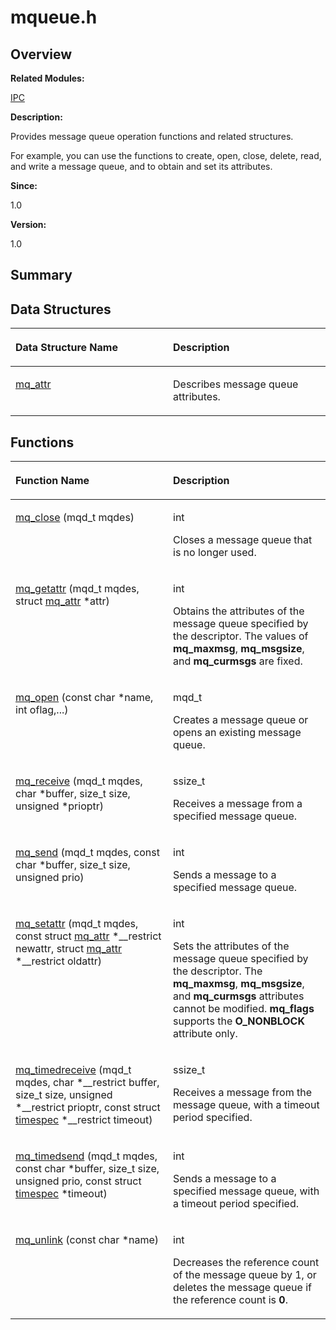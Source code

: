 # mqueue.h<a name="ZH-CN_TOPIC_0000001055707980"></a>

## **Overview**<a name="section1290059545084831"></a>

**Related Modules:**

[IPC](IPC.md)

**Description:**

Provides message queue operation functions and related structures. 

For example, you can use the functions to create, open, close, delete, read, and write a message queue, and to obtain and set its attributes.

**Since:**

1.0

**Version:**

1.0

## **Summary**<a name="section158166769084831"></a>

## Data Structures<a name="nested-classes"></a>

<a name="table177271205084831"></a>
<table><thead align="left"><tr id="row1357532096084831"><th class="cellrowborder" valign="top" width="50%" id="mcps1.1.3.1.1"><p id="p1126610916084831"><a name="p1126610916084831"></a><a name="p1126610916084831"></a>Data Structure Name</p>
</th>
<th class="cellrowborder" valign="top" width="50%" id="mcps1.1.3.1.2"><p id="p598848476084831"><a name="p598848476084831"></a><a name="p598848476084831"></a>Description</p>
</th>
</tr>
</thead>
<tbody><tr id="row1623340061084831"><td class="cellrowborder" valign="top" width="50%" headers="mcps1.1.3.1.1 "><p id="p1853045994084831"><a name="p1853045994084831"></a><a name="p1853045994084831"></a><a href="mq_attr.md">mq_attr</a></p>
</td>
<td class="cellrowborder" valign="top" width="50%" headers="mcps1.1.3.1.2 "><p id="p1589392064084831"><a name="p1589392064084831"></a><a name="p1589392064084831"></a>Describes message queue attributes. </p>
</td>
</tr>
</tbody>
</table>

## Functions<a name="func-members"></a>

<a name="table645909514084831"></a>
<table><thead align="left"><tr id="row1586553151084831"><th class="cellrowborder" valign="top" width="50%" id="mcps1.1.3.1.1"><p id="p557343322084831"><a name="p557343322084831"></a><a name="p557343322084831"></a>Function Name</p>
</th>
<th class="cellrowborder" valign="top" width="50%" id="mcps1.1.3.1.2"><p id="p542346034084831"><a name="p542346034084831"></a><a name="p542346034084831"></a>Description</p>
</th>
</tr>
</thead>
<tbody><tr id="row528002848084831"><td class="cellrowborder" valign="top" width="50%" headers="mcps1.1.3.1.1 "><p id="p963714008084831"><a name="p963714008084831"></a><a name="p963714008084831"></a><a href="IPC.md#ga3fbd3906296be63451c64d69be2bc371">mq_close</a> (mqd_t mqdes)</p>
</td>
<td class="cellrowborder" valign="top" width="50%" headers="mcps1.1.3.1.2 "><p id="p1652431109084831"><a name="p1652431109084831"></a><a name="p1652431109084831"></a>int&nbsp;</p>
<p id="p156856598084831"><a name="p156856598084831"></a><a name="p156856598084831"></a>Closes a message queue that is no longer used. </p>
</td>
</tr>
<tr id="row1749386662084831"><td class="cellrowborder" valign="top" width="50%" headers="mcps1.1.3.1.1 "><p id="p164735842084831"><a name="p164735842084831"></a><a name="p164735842084831"></a><a href="IPC.md#ga8fafe8b1183830322f8ff875f4e6cb4c">mq_getattr</a> (mqd_t mqdes, struct <a href="mq_attr.md">mq_attr</a> *attr)</p>
</td>
<td class="cellrowborder" valign="top" width="50%" headers="mcps1.1.3.1.2 "><p id="p839744025084831"><a name="p839744025084831"></a><a name="p839744025084831"></a>int&nbsp;</p>
<p id="p1347121667084831"><a name="p1347121667084831"></a><a name="p1347121667084831"></a>Obtains the attributes of the message queue specified by the descriptor. The values of <strong id="b851114650084831"><a name="b851114650084831"></a><a name="b851114650084831"></a>mq_maxmsg</strong>, <strong id="b612149861084831"><a name="b612149861084831"></a><a name="b612149861084831"></a>mq_msgsize</strong>, and <strong id="b1334984659084831"><a name="b1334984659084831"></a><a name="b1334984659084831"></a>mq_curmsgs</strong> are fixed. </p>
</td>
</tr>
<tr id="row1837364552084831"><td class="cellrowborder" valign="top" width="50%" headers="mcps1.1.3.1.1 "><p id="p1509502087084831"><a name="p1509502087084831"></a><a name="p1509502087084831"></a><a href="IPC.md#gaf5d8bf423701bd1783849119511381a5">mq_open</a> (const char *name, int oflag,...)</p>
</td>
<td class="cellrowborder" valign="top" width="50%" headers="mcps1.1.3.1.2 "><p id="p388697709084831"><a name="p388697709084831"></a><a name="p388697709084831"></a>mqd_t&nbsp;</p>
<p id="p304639038084831"><a name="p304639038084831"></a><a name="p304639038084831"></a>Creates a message queue or opens an existing message queue. </p>
</td>
</tr>
<tr id="row1351135507084831"><td class="cellrowborder" valign="top" width="50%" headers="mcps1.1.3.1.1 "><p id="p492271851084831"><a name="p492271851084831"></a><a name="p492271851084831"></a><a href="IPC.md#gafcd715bf914289ca502136ef7022eab7">mq_receive</a> (mqd_t mqdes, char *buffer, size_t size, unsigned *prioptr)</p>
</td>
<td class="cellrowborder" valign="top" width="50%" headers="mcps1.1.3.1.2 "><p id="p1624789446084831"><a name="p1624789446084831"></a><a name="p1624789446084831"></a>ssize_t&nbsp;</p>
<p id="p393717103084831"><a name="p393717103084831"></a><a name="p393717103084831"></a>Receives a message from a specified message queue. </p>
</td>
</tr>
<tr id="row1898195847084831"><td class="cellrowborder" valign="top" width="50%" headers="mcps1.1.3.1.1 "><p id="p1407021360084831"><a name="p1407021360084831"></a><a name="p1407021360084831"></a><a href="IPC.md#ga2d07e256d809a61bdc82178cb0dd1ba1">mq_send</a> (mqd_t mqdes, const char *buffer, size_t size, unsigned prio)</p>
</td>
<td class="cellrowborder" valign="top" width="50%" headers="mcps1.1.3.1.2 "><p id="p740878554084831"><a name="p740878554084831"></a><a name="p740878554084831"></a>int&nbsp;</p>
<p id="p245727963084831"><a name="p245727963084831"></a><a name="p245727963084831"></a>Sends a message to a specified message queue. </p>
</td>
</tr>
<tr id="row1800643802084831"><td class="cellrowborder" valign="top" width="50%" headers="mcps1.1.3.1.1 "><p id="p1847885701084831"><a name="p1847885701084831"></a><a name="p1847885701084831"></a><a href="IPC.md#gaf5cc07adf7823fac8611200b55fc3a27">mq_setattr</a> (mqd_t mqdes, const struct <a href="mq_attr.md">mq_attr</a> *__restrict newattr, struct <a href="mq_attr.md">mq_attr</a> *__restrict oldattr)</p>
</td>
<td class="cellrowborder" valign="top" width="50%" headers="mcps1.1.3.1.2 "><p id="p986131364084831"><a name="p986131364084831"></a><a name="p986131364084831"></a>int&nbsp;</p>
<p id="p1356206786084831"><a name="p1356206786084831"></a><a name="p1356206786084831"></a>Sets the attributes of the message queue specified by the descriptor. The <strong id="b966759745084831"><a name="b966759745084831"></a><a name="b966759745084831"></a>mq_maxmsg</strong>, <strong id="b823855711084831"><a name="b823855711084831"></a><a name="b823855711084831"></a>mq_msgsize</strong>, and <strong id="b375667004084831"><a name="b375667004084831"></a><a name="b375667004084831"></a>mq_curmsgs</strong> attributes cannot be modified. <strong id="b1129072592084831"><a name="b1129072592084831"></a><a name="b1129072592084831"></a>mq_flags</strong> supports the <strong id="b1720479062084831"><a name="b1720479062084831"></a><a name="b1720479062084831"></a>O_NONBLOCK</strong> attribute only. </p>
</td>
</tr>
<tr id="row1970642142084831"><td class="cellrowborder" valign="top" width="50%" headers="mcps1.1.3.1.1 "><p id="p1238632493084831"><a name="p1238632493084831"></a><a name="p1238632493084831"></a><a href="IPC.md#gaa291cc1bc8bb02fd24bd0d4c563350f4">mq_timedreceive</a> (mqd_t mqdes, char *__restrict buffer, size_t size, unsigned *__restrict prioptr, const struct <a href="timespec.md">timespec</a> *__restrict timeout)</p>
</td>
<td class="cellrowborder" valign="top" width="50%" headers="mcps1.1.3.1.2 "><p id="p251191204084831"><a name="p251191204084831"></a><a name="p251191204084831"></a>ssize_t&nbsp;</p>
<p id="p515032415084831"><a name="p515032415084831"></a><a name="p515032415084831"></a>Receives a message from the message queue, with a timeout period specified. </p>
</td>
</tr>
<tr id="row703504034084831"><td class="cellrowborder" valign="top" width="50%" headers="mcps1.1.3.1.1 "><p id="p1911150045084831"><a name="p1911150045084831"></a><a name="p1911150045084831"></a><a href="IPC.md#gae59709d01cc34d009edfeae9900568cb">mq_timedsend</a> (mqd_t mqdes, const char *buffer, size_t size, unsigned prio, const struct <a href="timespec.md">timespec</a> *timeout)</p>
</td>
<td class="cellrowborder" valign="top" width="50%" headers="mcps1.1.3.1.2 "><p id="p1313176928084831"><a name="p1313176928084831"></a><a name="p1313176928084831"></a>int&nbsp;</p>
<p id="p946847412084831"><a name="p946847412084831"></a><a name="p946847412084831"></a>Sends a message to a specified message queue, with a timeout period specified. </p>
</td>
</tr>
<tr id="row2127330527084831"><td class="cellrowborder" valign="top" width="50%" headers="mcps1.1.3.1.1 "><p id="p551784950084831"><a name="p551784950084831"></a><a name="p551784950084831"></a><a href="IPC.md#gaccd8c5ee36e60d990963e1d544ef4140">mq_unlink</a> (const char *name)</p>
</td>
<td class="cellrowborder" valign="top" width="50%" headers="mcps1.1.3.1.2 "><p id="p443714017084831"><a name="p443714017084831"></a><a name="p443714017084831"></a>int&nbsp;</p>
<p id="p775559004084831"><a name="p775559004084831"></a><a name="p775559004084831"></a>Decreases the reference count of the message queue by 1, or deletes the message queue if the reference count is <strong id="b855150720084831"><a name="b855150720084831"></a><a name="b855150720084831"></a>0</strong>. </p>
</td>
</tr>
</tbody>
</table>

